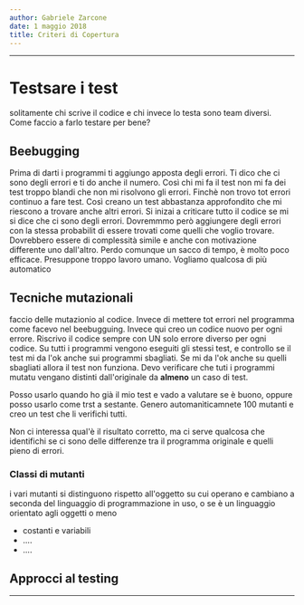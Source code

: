 ```yaml
---
author: Gabriele Zarcone
date: 1 maggio 2018
title: Criteri di Copertura
---
```

---------------------------------------------

# Testsare i test

solitamente chi scrive il codice e chi invece lo testa sono team diversi. Come faccio a farlo testare per bene?

## Beebugging

Prima di darti i programmi ti aggiungo apposta degli errori. Ti dico che ci sono degli errori e ti do anche il numero. Così chi mi fa il test non mi fa dei test troppo blandi che non mi risolvono gli errori. Finchè non trovo tot errori continuo a fare test. Così creano un test abbastanza approfondito che mi riescono a trovare anche altri errori. Si inizai a criticare tutto il codice se mi si dice che ci sono degli errori. Dovremmmo però aggiungere degli errori con la stessa probabilit di essere trovati come quelli che voglio trovare. Dovrebbero essere di complessità simile e anche con motivazione differente uno dall'altro. Perdo comunque un sacco di tempo, è molto poco efficace. Presuppone troppo lavoro umano. Vogliamo qualcosa di più automatico

## Tecniche mutazionali

faccio delle mutazionio al codice. Invece di mettere tot errori nel programma come facevo nel beebugguing. Invece qui creo un codice nuovo per ogni errore. Riscrivo il codice sempre con UN solo errore diverso per ogni codice. Su tutti i programmi vengono eseguiti gli stessi test, e controllo se il test mi da l'ok anche sui programmi sbagliati. Se mi da l'ok anche su quelli sbagliati allora il test non funziona. Devo verificare che tuti i programmi mutatu vengano distinti dall'originale da **almeno** un caso di test. 

Posso usarlo quando ho già il mio test e vado a valutare se è buono, oppure posso usarlo come trst a sestante. Genero automanìticamnete 100 mutanti e creo un test che li verifichi tutti. 

Non ci interessa qual'è il risultato corretto, ma ci serve qualcosa che identifichi se ci sono delle differenze tra il programma originale e quelli pieno di errori.

### Classi di mutanti

i vari mutanti si distinguono rispetto all'oggetto su cui operano e cambiano a seconda del linguaggio di programmazione in uso, o se è un linguaggio orientato agli oggetti o meno 

* costanti e variabili
* ....
* ....

## Approcci al testing





***